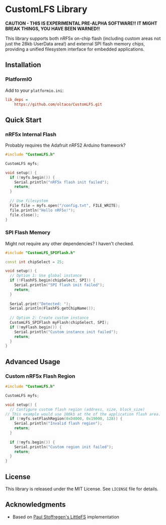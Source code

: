 # CustomLFS Library
**CAUTION - THIS IS EXPERIMENTAL PRE-ALPHA SOFTWARE!!**
**IT MIGHT BREAK THINGS, YOU HAVE BEEN WARNED!!**

This library supports both nRF5x on-chip flash (including custom areas not just the 28kb UserData area!) and external SPI flash memory chips, providing a unified filesystem interface for embedded applications.

## Installation

### PlatformIO
Add to your `platformio.ini`:
```ini
lib_deps = 
    https://github.com/oltaco/CustomLFS.git
```

## Quick Start

### nRF5x Internal Flash
Probably requires the Adafruit nRF52 Arduino framework?
```cpp
#include "CustomLFS.h"

CustomLFS myfs;

void setup() {
  if (!myfs.begin()) {
    Serial.println("nRF5x flash init failed");
    return;
  }
  
  // Use filesystem
  File file = myfs.open("/config.txt", FILE_WRITE);
  file.println("Hello nRF5x!");
  file.close();
}
```

### SPI Flash Memory
Might not require any other dependencies? I haven't checked.
```cpp
#include "CustomLFS_SPIFlash.h"

const int chipSelect = 25;

void setup() {
  // Option 1: Use global instance
  if (!FlashFS.begin(chipSelect, SPI)) {
    Serial.println("SPI flash init failed");
    return;
  }
  
  Serial.print("Detected: ");
  Serial.println(FlashFS.getChipName());
  
  // Option 2: Create custom instance
  CustomLFS_SPIFlash myFlash(chipSelect, SPI);
  if (!myFlash.begin()) {
    Serial.println("Custom instance init failed");
    return;
  }
}
```

## Advanced Usage

### Custom nRF5x Flash Region

```cpp
#include "CustomLFS.h"

CustomLFS myfs;

void setup() {
  // Configure custom flash region (address, size, block_size)
// This example would use 100kb at the of the application flash area.
  if (!myfs.setFlashRegion(0xD4000, 0x19000, 128)) {
    Serial.println("Invalid flash region");
    return;
  }
  
  if (!myfs.begin()) {
    Serial.println("Custom region init failed");
    return;
  }
}
```


## License

This library is released under the MIT License. See `LICENSE` file for details.

## Acknowledgments


- Based on [Paul Stoffregen's LittleFS](https://github.com/PaulStoffregen/LittleFS) implementation
